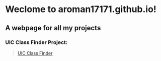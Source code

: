 # Weclome to aroman17171.github.io!
## A webpage for all my projects

### UIC Class Finder Project:
> [UIC Class Finder](aroman17171.github.io/uic-class-finder)

